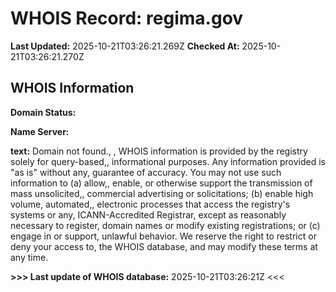 # WHOIS Record: regima.gov

**Last Updated:** 2025-10-21T03:26:21.269Z
**Checked At:** 2025-10-21T03:26:21.270Z

## WHOIS Information

**Domain Status:** 

**Name Server:** 

**text:** Domain not found., , WHOIS information is provided by the registry solely for query-based,, informational purposes. Any information provided is "as is" without any, guarantee of accuracy. You may not use such information to (a) allow,, enable, or otherwise support the transmission of mass unsolicited,, commercial advertising or solicitations; (b) enable high volume, automated,, electronic processes that access the registry's systems or any, ICANN-Accredited Registrar, except as reasonably necessary to register, domain names or modify existing registrations; or (c) engage in or support, unlawful behavior. We reserve the right to restrict or deny your access to, the WHOIS database, and may modify these terms at any time.

**>>> Last update of WHOIS database:** 2025-10-21T03:26:21Z <<<


